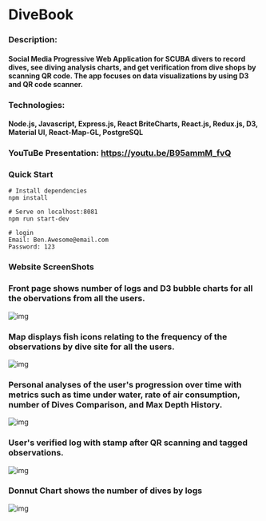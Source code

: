 # DiveBook

### Description:

#### Social Media Progressive Web Application for SCUBA divers to record dives, see diving analysis charts, and get verification from dive shops by scanning QR code. The app focuses on data visualizations by using D3 and QR code scanner.

### Technologies:

#### Node.js, Javascript, Express.js, React BriteCharts, React.js, Redux.js, D3, Material UI, React-Map-GL, PostgreSQL

### YouTuBe Presentation: https://youtu.be/B95ammM_fvQ

### Quick Start

```
# Install dependencies
npm install

# Serve on localhost:8081
npm run start-dev

# login
Email: Ben.Awesome@email.com
Password: 123
```

### Website ScreenShots

### Front page shows number of logs and D3 bubble charts for all the obervations from all the users.

![img](https://github.com/emily6699/scuba-dive-book/blob/readMe/public/pictures/readMePic/frontPagewithBubbleChart.png)

### Map displays fish icons relating to the frequency of the observations by dive site for all the users.

![img](https://github.com/emily6699/scuba-dive-book/blob/readMe/public/pictures/readMePic/MapwithFishIcon.png)

### Personal analyses of the user's progression over time with metrics such as time under water, rate of air consumption, number of Dives Comparison, and Max Depth History.

![img](https://github.com/emily6699/scuba-dive-book/blob/readMe/public/pictures/readMePic/Analysis.png)

### User's verified log with stamp after QR scanning and tagged observations.

![img](https://github.com/emily6699/scuba-dive-book/blob/readMe/public/pictures/readMePic/Log.png)

### Donnut Chart shows the number of dives by logs

![img](https://github.com/emily6699/scuba-dive-book/blob/readMe/public/pictures/readMePic/LogsDonutChart.png)
